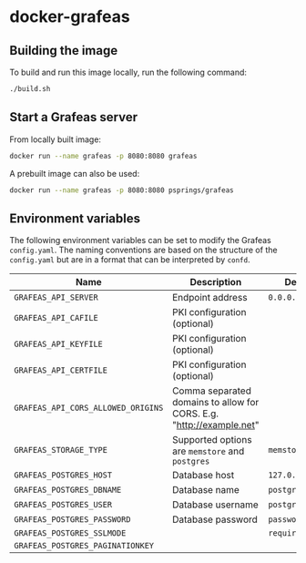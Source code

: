 # docker-grafeas

## Building the image

To build and run this image locally, run the following command:

```bash
./build.sh
```

## Start a Grafeas server

From locally built image:

```bash
docker run --name grafeas -p 8080:8080 grafeas
```

A prebuilt image can also be used:

```bash
docker run --name grafeas -p 8080:8080 psprings/grafeas
```

## Environment variables

The following environment variables can be set to modify the Grafeas `config.yaml`. The naming conventions are based on the structure of the `config.yaml` but are in a format that can be interpreted by `confd`.

| Name                               | Description                                                          | Default          |
|------------------------------------|----------------------------------------------------------------------|------------------|
| `GRAFEAS_API_SERVER`               | Endpoint address                                                     | `0.0.0.0:8080`   |
| `GRAFEAS_API_CAFILE`               | PKI configuration (optional)                                         |                  |
| `GRAFEAS_API_KEYFILE`              | PKI configuration (optional)                                         |                  |
| `GRAFEAS_API_CERTFILE`             | PKI configuration (optional)                                         |                  |
| `GRAFEAS_API_CORS_ALLOWED_ORIGINS` | Comma separated domains to allow for CORS. E.g. "http://example.net" |                  |
| `GRAFEAS_STORAGE_TYPE`             | Supported options are `memstore` and `postgres`                      | `memstore`       |
| `GRAFEAS_POSTGRES_HOST`            | Database host                                                        | `127.0.0.1:5432` |
| `GRAFEAS_POSTGRES_DBNAME`          | Database name                                                        | `postgres`       |
| `GRAFEAS_POSTGRES_USER`            | Database username                                                    | `postgres`       |
| `GRAFEAS_POSTGRES_PASSWORD`        | Database password                                                    | `password`       |
| `GRAFEAS_POSTGRES_SSLMODE`         |                                                                      | `require`        |
| `GRAFEAS_POSTGRES_PAGINATIONKEY`   |                                                                      |                  |
